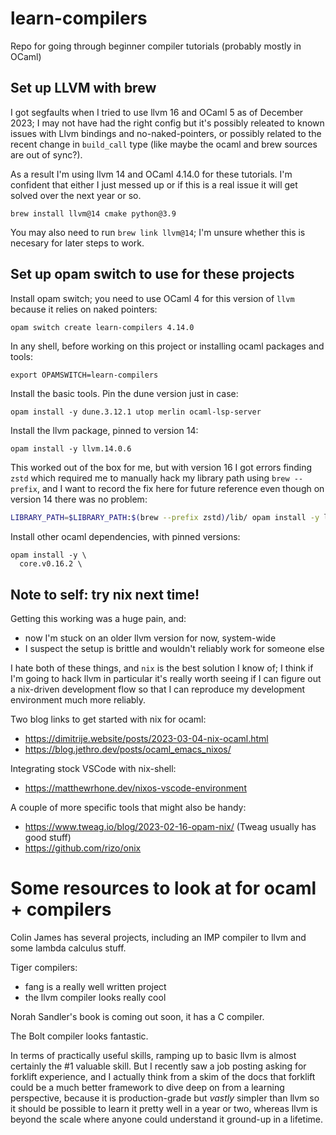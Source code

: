 # learn-compilers

Repo for going through beginner compiler tutorials (probably mostly in OCaml)

## Set up LLVM with brew

I got segfaults when I tried to use llvm 16 and OCaml 5 as of December 2023;
I may not have had the right config but it's possibly releated to known issues
with Llvm bindings and no-naked-pointers, or possibly related to the recent
change in `build_call` type (like maybe the ocaml and brew sources are out
of sync?).

As a result I'm using llvm 14 and OCaml 4.14.0 for these tutorials. I'm confident
that either I just messed up or if this is a real issue it will get solved over
the next year or so.

```
brew install llvm@14 cmake python@3.9
```

You may also need to run `brew link llvm@14`; I'm unsure whether this is
necesary for later steps to work.



## Set up opam switch to use for these projects

Install opam switch; you need to use OCaml 4 for this version of `llvm`
because it relies on naked pointers:
```bash
opam switch create learn-compilers 4.14.0
```

In any shell, before working on this project or installing ocaml
packages and tools:
```
export OPAMSWITCH=learn-compilers
```

Install the basic tools. Pin the dune version just in case:
```
opam install -y dune.3.12.1 utop merlin ocaml-lsp-server
```

Install the llvm package, pinned to version 14:
```
opam install -y llvm.14.0.6
```

This worked out of the box for me, but with version 16 I got errors finding
`zstd` which required me to manually hack my library path using `brew --prefix`,
and I want to record the fix here for future reference even though on version
14 there was no problem:
``` bash
LIBRARY_PATH=$LIBRARY_PATH:$(brew --prefix zstd)/lib/ opam install -y llvm.14.0.6
```


Install other ocaml dependencies, with pinned versions:
```
opam install -y \
  core.v0.16.2 \
```

## Note to self: try nix next time!

Getting this working was a huge pain, and:
- now I'm stuck on an older llvm version for now, system-wide
- I suspect the setup is brittle and wouldn't reliably work for someone else

I hate both of these things, and `nix` is the best solution I know of; I think
if I'm going to hack llvm in particular it's really worth seeing if I can figure
out a nix-driven development flow so that I can reproduce my development environment
much more reliably.


Two blog links to get started with nix for ocaml:
- https://dimitrije.website/posts/2023-03-04-nix-ocaml.html
- https://blog.jethro.dev/posts/ocaml_emacs_nixos/


Integrating stock VSCode with nix-shell:
- https://matthewrhone.dev/nixos-vscode-environment


A couple of more specific tools that might also be handy:
- https://www.tweag.io/blog/2023-02-16-opam-nix/ (Tweag usually has good stuff)
- https://github.com/rizo/onix


# Some resources to look at for ocaml + compilers

Colin James has several projects, including an IMP compiler
to llvm and some lambda calculus stuff.

Tiger compilers:
- fang is a really well written project
- the llvm compiler looks really cool

Norah Sandler's book is coming out soon, it has a C compiler.

The Bolt compiler looks fantastic.

In terms of practically useful skills, ramping up to basic
llvm is almost certainly the #1 valuable skill. But I recently
saw a job posting asking for forklift experience, and I actually
think from a skim of the docs that forklift could be a much better
framework to dive deep on from a learning perspective, because it
is production-grade but *vastly* simpler than llvm so it should be
possible to learn it pretty well in a year or two, whereas llvm is
beyond the scale where anyone could understand it ground-up in
a lifetime.


